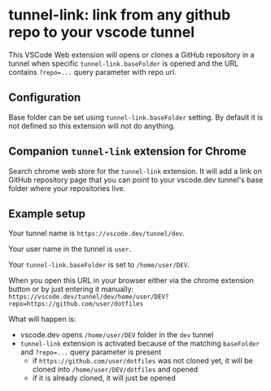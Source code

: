# tunnel-link: link from any github repo to your vscode tunnel

This VSCode Web extension will opens or clones a GitHub repository in a tunnel when specific `tunnel-link.baseFolder` is opened and the URL contains `?repo=...` query parameter with repo url.

## Configuration

Base folder can be set using `tunnel-link.baseFolder` setting. By default it is not defined so this extension will not do anything.

## Companion `tunnel-link` extension for Chrome

Search chrome web store for the `tunnel-link` extension. It will add a link on GitHub repository page that you can point to your vscode.dev tunnel's base folder where your repositories live.

## Example setup

Your tunnel name is `https://vscode.dev/tunnel/dev`.

Your user name in the tunnel is `user`.

Your `tunnel-link.baseFolder` is set to `/home/user/DEV`.

When you open this URL in your browser either via the chrome extension button or by just entering it manually:
`https://vscode.dev/tunnel/dev/home/user/DEV?repo=https://github.com/user/dotfiles`

What will happen is:
- vscode.dev opens `/home/user/DEV` folder in the `dev` tunnel
- `tunnel-link` extension is activated because of the matching `baseFolder` and `?repo=...` query parameter is present
  - if `https://github.com/user/dotfiles` was not cloned yet, it will be cloned into `/home/user/DEV/dotfiles` and opened
  - if it is already cloned, it will just be opened
